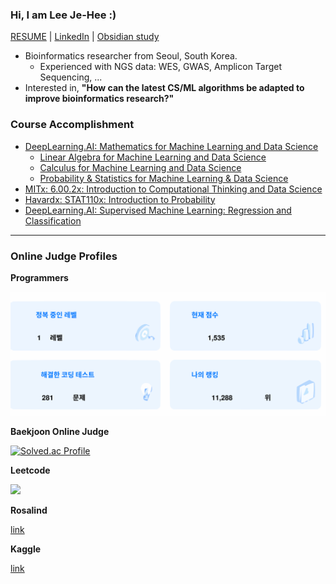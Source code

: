 ### Hi, I am Lee Je-Hee :)
[RESUME](https://drive.google.com/file/d/1CS7p7H643Puo4x3rYa8m3cesAn4gLNBI/view?usp=sharing) | [LinkedIn](https://www.linkedin.com/in/jehee-lee-202002) | [Obsidian study](https://publish.obsidian.md/jhlee)
- Bioinformatics researcher from Seoul, South Korea.
  - Experienced with NGS data: WES, GWAS, Amplicon Target Sequencing, ...
- Interested in, **"How can the latest CS/ML algorithms be adapted to improve bioinformatics research?"**

### Course Accomplishment
- [DeepLearning.AI: Mathematics for Machine Learning and Data Science](https://coursera.org/share/6d094f57ced10ab14e3f0b30bcc4d741)
  - [Linear Algebra for Machine Learning and Data Science](https://www.coursera.org/account/accomplishments/verify/66DNLHJKUTBB)
  - [Calculus for Machine Learning and Data Science](https://www.coursera.org/account/accomplishments/verify/H4D7SFYLRR6C)
  - [Probability & Statistics for Machine Learning & Data Science](https://coursera.org/share/2d80e70000d8ca551d9cf23f27721fe8)
- [MITx: 6.00.2x: Introduction to Computational Thinking and Data Science](https://courses.edx.org/certificates/789e5c1af03e44fd903ba531593029ac)
- [Havardx: STAT110x: Introduction to Probability ](https://courses.edx.org/certificates/df5ea0ac20b441deba4b7d39ff78288f)
- [DeepLearning.AI: Supervised Machine Learning: Regression and Classification](https://www.coursera.org/account/accomplishments/verify/JCKVDE3AX1K6)

---

### Online Judge Profiles
**Programmers**

[![](https://github.com/jhlee0637/github-programmers-rank/blob/master/lib/result.svg)](https://github.com/jhlee0637/github-programmers-rank)

**Baekjoon Online Judge**

[![Solved.ac Profile](http://mazassumnida.wtf/api/generate_badge?boj=jhlee2020)](https://solved.ac/jhlee2020)

**Leetcode**

![](https://leetcard.jacoblin.cool/jhlee0637?theme=unicorn)

**Rosalind**

[link](https://rosalind.info/users/j2/)

**Kaggle**

[link](https://www.kaggle.com/lee2021dec17)
